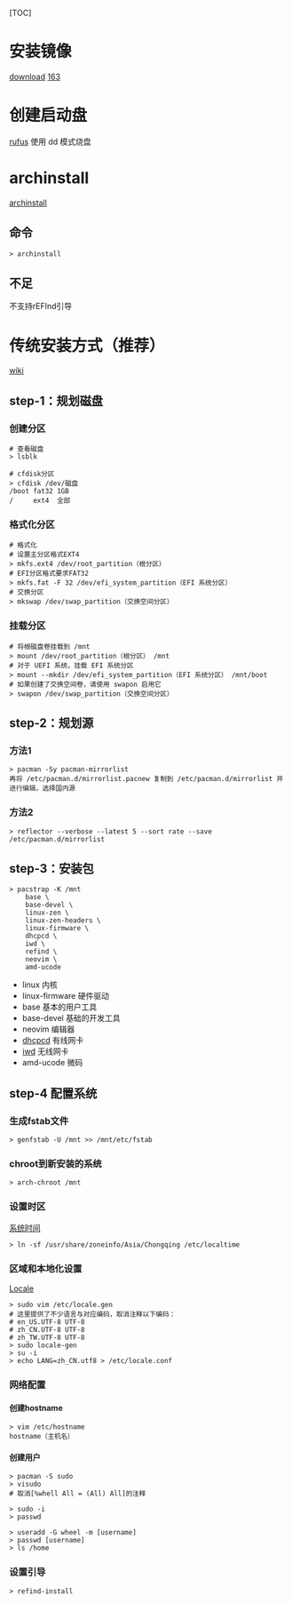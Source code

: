 [TOC]

# 安装镜像
[download](https://archlinux.org/download/)
[163](https://mirrors.163.com/archlinux/iso/)

# 创建启动盘
[rufus](https://rufus.ie/zh/)
使用 dd 模式烧盘


# archinstall
[archinstall](https://wiki.archlinuxcn.org/wiki/Archinstall?rdfrom=https%3A%2F%2Fwiki.archlinux.org%2Findex.php%3Ftitle%3DArchinstall_%28%25E7%25AE%2580%25E4%25BD%2593%25E4%25B8%25AD%25E6%2596%2587%29%26redirect%3Dno)

## 命令
```
> archinstall
```

## 不足
不支持rEFInd引导

# 传统安装方式（推荐）
[wiki](https://wiki.archlinuxcn.org/wiki/%E5%AE%89%E8%A3%85%E6%8C%87%E5%8D%97)

## step-1：规划磁盘
### 创建分区
```shell
# 查看磁盘
> lsblk

# cfdisk分区
> cfdisk /dev/磁盘
/boot fat32 1GB
/     ext4  全部
```
### 格式化分区
```shell
# 格式化
# 设置主分区格式EXT4  
> mkfs.ext4 /dev/root_partition（根分区）
# EFI分区格式要求FAT32  
> mkfs.fat -F 32 /dev/efi_system_partition（EFI 系统分区）
# 交换分区
> mkswap /dev/swap_partition（交换空间分区）
```
### 挂载分区
```shell
# 将根磁盘卷挂载到 /mnt
> mount /dev/root_partition（根分区） /mnt
# 对于 UEFI 系统，挂载 EFI 系统分区
> mount --mkdir /dev/efi_system_partition（EFI 系统分区） /mnt/boot
# 如果创建了交换空间卷，请使用 swapon 启用它
> swapon /dev/swap_partition（交换空间分区）
```

## step-2：规划源
### 方法1
```shell
> pacman -Sy pacman-mirrorlist
再将 /etc/pacman.d/mirrorlist.pacnew 复制到 /etc/pacman.d/mirrorlist 并进行编辑，选择国内源
```
### 方法2
```shell
> reflector --verbose --latest 5 --sort rate --save /etc/pacman.d/mirrorlist
```

## step-3：安装包
```shell
> pacstrap -K /mnt 
    base \
    base-devel \
    linux-zen \
    linux-zen-headers \
    linux-firmware \
    dhcpcd \
    iwd \
    refind \
    neovim \
    amd-ucode
```
+ linux 内核
+ linux-firmware 硬件驱动
+ base 基本的用户工具
+ base-devel 基础的开发工具
+ neovim 编辑器
+ [dhcpcd](../packages/dhcpcd.md) 有线网卡
+ [iwd](../packages/iwd.md) 无线网卡
+ amd-ucode 微码

## step-4 配置系统
### 生成fstab文件
```
> genfstab -U /mnt >> /mnt/etc/fstab
```

### chroot到新安装的系统
```
> arch-chroot /mnt
```

### 设置时区
[系统时间](https://wiki.archlinuxcn.org/wiki/%E7%B3%BB%E7%BB%9F%E6%97%B6%E9%97%B4)
```
> ln -sf /usr/share/zoneinfo/Asia/Chongqing /etc/localtime
```

### 区域和本地化设置
[Locale](https://wiki.archlinuxcn.org/wiki/Locale)
```
> sudo vim /etc/locale.gen
# 这里提供了不少语言与对应编码，取消注释以下编码：
# en_US.UTF-8 UTF-8
# zh_CN.UTF-8 UTF-8
# zh_TW.UTF-8 UTF-8
> sudo locale-gen
> su -i
> echo LANG=zh_CN.utf8 > /etc/locale.conf
```

### 网络配置
#### 创建hostname
```
> vim /etc/hostname
hostname（主机名）
```

#### 创建用户
``` shell
> pacman -S sudo
> visudo
# 取消[%whell All = (All) All]的注释

> sudo -i
> passwd

> useradd -G wheel -m [username]
> passwd [username]
> ls /home
```

### 设置引导
```
> refind-install
```